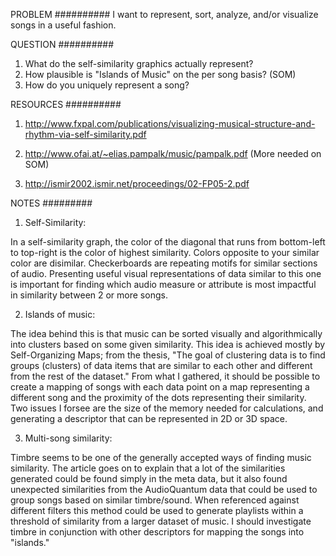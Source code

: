 PROBLEM
##########
I want to represent, sort, analyze, and/or visualize songs in a useful fashion.

QUESTION
##########
1. What do the self-similarity graphics actually represent?
2. How plausible is "Islands of Music" on the per song basis? (SOM)
3. How do you uniquely represent a song?


RESOURCES
##########
1. http://www.fxpal.com/publications/visualizing-musical-structure-and-rhythm-via-self-similarity.pdf 

2. http://www.ofai.at/~elias.pampalk/music/pampalk.pdf (More needed on SOM)

3. http://ismir2002.ismir.net/proceedings/02-FP05-2.pdf


NOTES
#########

1. Self-Similarity:

In a self-similarity graph, the color of the diagonal that runs from bottom-left to top-right is the color of highest similarity. Colors opposite to your similar color are disimilar. Checkerboards are repeating motifs for similar sections of audio. Presenting useful visual representations of data similar to this one is important for finding which audio measure or attribute is most impactful in similarity between 2 or more songs.


2. Islands of music:

The idea behind this is that music can be sorted visually and algorithmically into clusters based on some given similarity. This idea is achieved mostly by Self-Organizing Maps; from the thesis, "The goal of clustering data is to find groups (clusters) of data items that are similar to each other and different from the rest of the dataset." From what I gathered, it should be possible to create a mapping of songs with each data point on a map representing a different song and the proximity of the dots representing their similarity. Two issues I forsee are the size of the memory needed for calculations, and generating a descriptor that can be represented in 2D or 3D space. 



3. Multi-song similarity:

Timbre seems to be one of the generally accepted ways of finding music similarity. The article goes on to explain that a lot of the similarities generated could be found simply in the meta data, but it also found unexpected similarities from the AudioQuantum data that could be used to group songs based on similar timbre/sound. When referenced against different filters this method could be used to generate playlists within a threshold of similarity from a larger dataset of music. I should investigate timbre in conjunction with other descriptors for mapping the songs into "islands."